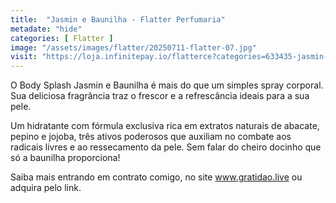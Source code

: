 ```yaml
---
title:  "Jasmin e Baunilha - Flatter Perfumaria"
metadate: "hide"
categories: [ Flatter ]
image: "/assets/images/flatter/20250711-flatter-07.jpg"
visit: "https://loja.infinitepay.io/flatterce?categories=633435-jasmin-e-baunilha"
---
```

O Body Splash Jasmin e Baunilha é mais do que um simples spray corporal. Sua deliciosa fragrância traz o frescor e a refrescância ideais para a sua pele.

Um hidratante com fórmula exclusiva rica em extratos naturais de abacate, pepino e jojoba, três ativos poderosos que auxiliam no combate aos radicais livres e ao ressecamento da pele. Sem falar do cheiro docinho que só a baunilha proporciona! 

Saiba mais entrando em contrato comigo, no site www.gratidao.live ou adquira pelo link.